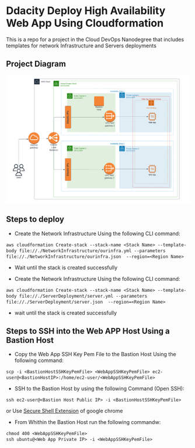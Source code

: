 # Ddacity Deploy High Availability Web App Using Cloudformation
This is a repo for a project in the Cloud DevOps Nanodegree that includes templates for network Infrastructure and Servers deployments

## Project Diagram
![Project Diagram](https://github.com/Moemad-711/udacity-deploy-web-app-cloudformation/blob/main/ProjectDiagram.png) 

## Steps to deploy
- Create the Network Infrastructure Using the following CLI command: 
```console 
aws cloudformation Create-stack --stack-name <Stack Name> --template-body file://./NetworkInfrastructure/ourinfra.yml --parameters file://./NetworkInfrastructure/ourinfra.json  --region=<Region Name>
```
- Wait until the stack is created successfully

- Create the Network Infrastructure Using the following CLI command: 
```console 
aws cloudformation Create-stack --stack-name <Stack Name> --template-body file://./ServerDeployment/server.yml --parameters file://./ServerDeployment/server.json  --region=<Region Name>
```
- wait until the stack is created successfully

## Steps to SSH into the Web APP Host Using a Bastion Host
- Copy the Web App SSH Key Pem File to the Bastion Host Using the following command: 
```console 
scp -i <BastionHostSSHKeyPemFile> <WebAppSSHKeyPemFile> ec2-user@<BastionHostIP>:/home/ec2-user/<WebAppSSHKeyPemFile>
```
- SSH to the Bastion Host by using the following Command (Open SSH):
```console 
ssh ec2-user@<Bastion Host Public IP> -i <BastionHostSSHKeyPemFile>
```
  or Use [Secure Shell Extension](https://chrome.google.com/webstore/detail/secure-shell/iodihamcpbpeioajjeobimgagajmlibd) of google chrome
  
- From Whithin the Bastion Host run the following commandw:
```console 
chmod 400 <WebAppSSHKeyPemFile>
ssh ubuntu@<Web App Private IP> -i <WebAppSSHKeyPemFile>
```
